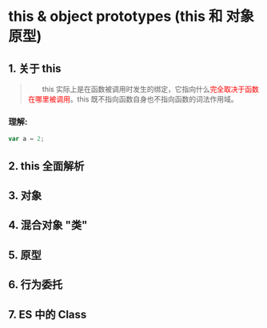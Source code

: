 # this & object prototypes (this 和 对象原型)

## 1. 关于 this

> &emsp;&emsp;this 实际上是在函数被调用时发生的绑定，它指向什么<font color=ffoo>完全取决于函数在哪里被调用</font>。this 既不指向函数自身也不指向函数的词法作用域。

### 理解:

```javascript
var a = 2;
```

## 2. this 全面解析

## 3. 对象

## 4. 混合对象 "类"

## 5. 原型

## 6. 行为委托

## 7. ES 中的 Class
